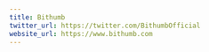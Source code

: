 ```yaml
---
title: Bithumb
twitter_url: https://twitter.com/BithumbOfficial
website_url: https://www.bithumb.com
---
```

